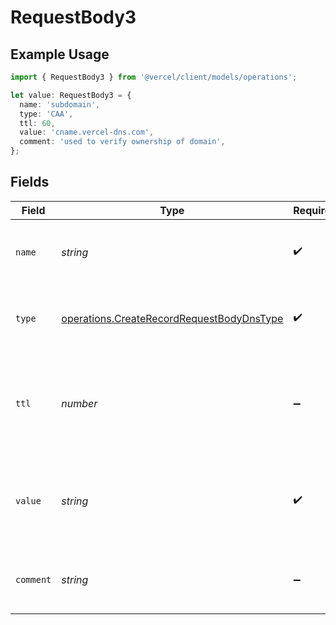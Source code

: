 # RequestBody3

## Example Usage

```typescript
import { RequestBody3 } from '@vercel/client/models/operations';

let value: RequestBody3 = {
  name: 'subdomain',
  type: 'CAA',
  ttl: 60,
  value: 'cname.vercel-dns.com',
  comment: 'used to verify ownership of domain',
};
```

## Fields

| Field     | Type                                                                                                   | Required           | Description                                                                            | Example                            |
| --------- | ------------------------------------------------------------------------------------------------------ | ------------------ | -------------------------------------------------------------------------------------- | ---------------------------------- |
| `name`    | _string_                                                                                               | :heavy_check_mark: | A subdomain name or an empty string for the root domain.                               | subdomain                          |
| `type`    | [operations.CreateRecordRequestBodyDnsType](../../models/operations/createrecordrequestbodydnstype.md) | :heavy_check_mark: | The type of record, it could be one of the valid DNS records.                          |                                    |
| `ttl`     | _number_                                                                                               | :heavy_minus_sign: | The TTL value. Must be a number between 60 and 2147483647. Default value is 60.        | 60                                 |
| `value`   | _string_                                                                                               | :heavy_check_mark: | An ALIAS virtual record pointing to a hostname resolved to an A record on server side. | cname.vercel-dns.com               |
| `comment` | _string_                                                                                               | :heavy_minus_sign: | A comment to add context on what this DNS record is for                                | used to verify ownership of domain |
